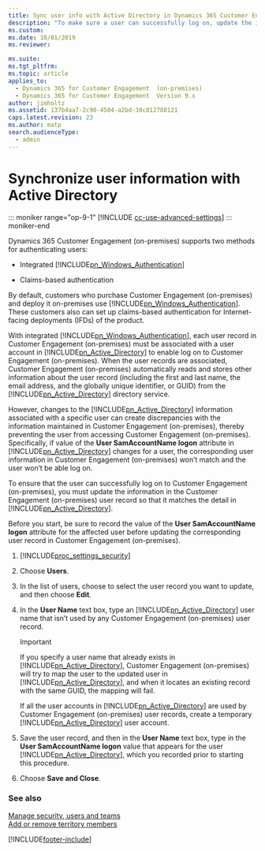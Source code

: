 ```yaml
---
title: Sync user info with Active Directory in Dynamics 365 Customer Engagement (on-premises)"
description: "To make sure a user can successfully log on, update the info in the Customer Engagement (on-premises) user record so that it matches the Active Directory."
ms.custom: 
ms.date: 10/01/2019
ms.reviewer: 

ms.suite: 
ms.tgt_pltfrm: 
ms.topic: article
applies_to: 
  - Dynamics 365 for Customer Engagement  (on-premises)
  - Dynamics 365 for Customer Engagement  Version 9.x
author: jimholtz
ms.assetid: 137b4aa7-2c90-4584-a2bd-38c812788121
caps.latest.revision: 23
ms.author: matp
search.audienceType: 
  - admin
---
```

# Synchronize user information with Active Directory

::: moniker range="op-9-1"
[!INCLUDE [cc-use-advanced-settings](../includes/cc-use-advanced-settings.md)]
::: moniker-end

Dynamics 365 Customer Engagement (on-premises) supports two methods for authenticating users:  
  
- Integrated [!INCLUDE[pn_Windows_Authentication](../includes/pn-windows-authentication.md)]  
  
- Claims-based authentication  
  
By default, customers who purchase Customer Engagement (on-premises) and deploy it on-premises use [!INCLUDE[pn_Windows_Authentication](../includes/pn-windows-authentication.md)]. These customers also can set up claims-based authentication for Internet-facing deployments (IFDs) of the product.  
  
With integrated [!INCLUDE[pn_Windows_Authentication](../includes/pn-windows-authentication.md)], each user record in Customer Engagement (on-premises) must be associated with a user account in [!INCLUDE[pn_Active_Directory](../includes/pn-active-directory.md)] to enable log on to Customer Engagement (on-premises). When the user records are associated, Customer Engagement (on-premises) automatically reads and stores other information about the user record (including the first and last name, the email address, and the globally unique identifier, or GUID) from the [!INCLUDE[pn_Active_Directory](../includes/pn-active-directory.md)] directory service.  
  
However, changes to the [!INCLUDE[pn_Active_Directory](../includes/pn-active-directory.md)] information associated with a specific user can create discrepancies with the information maintained in Customer Engagement (on-premises), thereby preventing the user from accessing Customer Engagement (on-premises). Specifically, if value of the **User SamAccountName logon** attribute in [!INCLUDE[pn_Active_Directory](../includes/pn-active-directory.md)] changes for a user, the corresponding user information in Customer Engagement (on-premises) won’t match and the user won’t be able log on.  
  
To ensure that the user can successfully log on to Customer Engagement (on-premises), you must update the information in the Customer Engagement (on-premises) user record so that it matches the detail in [!INCLUDE[pn_Active_Directory](../includes/pn-active-directory.md)].  
  
Before you start, be sure to record the value of the **User SamAccountName logon** attribute for the affected user before updating the corresponding user record in Customer Engagement (on-premises).  
  
 
1. [!INCLUDE[proc_settings_security](../includes/proc-settings-security.md)]  
  
2. Choose **Users**.  
  
3. In the list of users, choose to select the user record you want to update, and then choose **Edit**.  
  
4. In the **User Name** text box, type an [!INCLUDE[pn_Active_Directory](../includes/pn-active-directory.md)] user name that isn’t used by any Customer Engagement (on-premises) user record.  
  
   > [!IMPORTANT]
   >  If you specify a user name that already exists in [!INCLUDE[pn_Active_Directory](../includes/pn-active-directory.md)], Customer Engagement (on-premises) will try to map the user to the updated user in [!INCLUDE[pn_Active_Directory](../includes/pn-active-directory.md)], and when it locates an existing record with the same GUID, the mapping will fail.  
  
    If all the user accounts in [!INCLUDE[pn_Active_Directory](../includes/pn-active-directory.md)] are used by Customer Engagement (on-premises) user records, create a temporary [!INCLUDE[pn_Active_Directory](../includes/pn-active-directory.md)] user account.  
  
5. Save the user record, and then in the **User Name** text box, type in the **User SamAccountName logon** value that appears for the user [!INCLUDE[pn_Active_Directory](../includes/pn-active-directory.md)], which you recorded prior to starting this procedure.  
  
6. Choose **Save and Close**.  
  
### See also  
 [Manage security, users and teams](../admin/manage-security-users-and-teams.md)   
 [Add or remove territory members](../admin/add-remove-territory-members.md)


[!INCLUDE[footer-include](../../../includes/footer-banner.md)]
